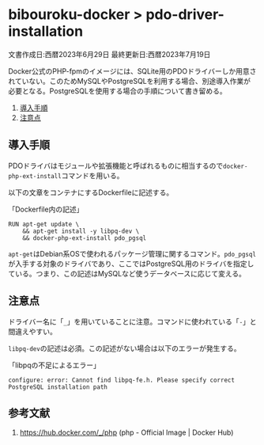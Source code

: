 # bibouroku-docker > pdo-driver-installation

文書作成日:西暦2023年6月29日 最終更新日:西暦2023年7月19日

Docker公式のPHP-fpmのイメージには、SQLite用のPDOドライバーしか用意されていない。このためMySQLやPostgreSQLを利用する場合、別途導入作業が必要となる。PostgreSQLを使用する場合の手順について書き留める。

1. [導入手順](#導入手順)
2. [注意点](#注意点)

## 導入手順
PDOドライバはモジュールや拡張機能と呼ばれるものに相当するので`docker-php-ext-install`コマンドを用いる。

以下の文章をコンテナにするDockerfileに記述する。

「Dockerfile内の記述」
```
RUN apt-get update \
    && apt-get install -y libpq-dev \
    && docker-php-ext-install pdo_pgsql
```

`apt-get`はDebian系OSで使われるパッケージ管理に関するコマンド。`pdo_pgsql`が入手する対象のドライバであり、ここではPostgreSQL用のドライバを指定している。つまり、この記述はMySQLなど使うデータベースに応じて変える。

## 注意点
ドライバー名に「`_`」を用いていることに注意。コマンドに使われている「`-`」と間違えやすい。

`libpq-dev`の記述は必須。この記述がない場合は以下のエラーが発生する。

「libpqの不足によるエラー」
```
configure: error: Cannot find libpq-fe.h. Please specify correct PostgreSQL installation path
```

## 参考文献
1. https://hub.docker.com/_/php (php - Official Image | Docker Hub)
